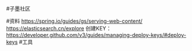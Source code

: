 #子墨社区

#资料
https://spring.io/guides/gs/serving-web-content/
https://elasticsearch.cn/explore
创建KEY：https://developer.github.com/v3/guides/managing-deploy-keys/#deploy-keys
#工具